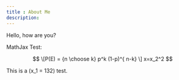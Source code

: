 ```yaml
---
title : About Me
description:
---
```


Hello, how are you?

MathJax Test:

$$
\[P(E)   = {n \choose k} p^k (1-p)^{ n-k} \]
x=x_2^2
$$

This is a \(x_1 = 132\) test.
